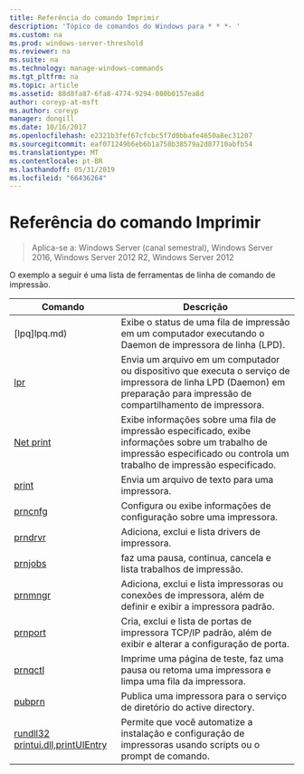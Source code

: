 ```yaml
---
title: Referência do comando Imprimir
description: 'Tópico de comandos do Windows para * * *- '
ms.custom: na
ms.prod: windows-server-threshold
ms.reviewer: na
ms.suite: na
ms.technology: manage-windows-commands
ms.tgt_pltfrm: na
ms.topic: article
ms.assetid: 88d8fa87-6fa8-4774-9294-080b0157ea8d
author: coreyp-at-msft
ms.author: coreyp
manager: dongill
ms.date: 10/16/2017
ms.openlocfilehash: e2321b3fef67cfcbc5f7d0bbafe4650a8ec31207
ms.sourcegitcommit: eaf071249b6eb6b1a758b38579a2d87710abfb54
ms.translationtype: MT
ms.contentlocale: pt-BR
ms.lasthandoff: 05/31/2019
ms.locfileid: "66436264"
---
```

# <a name="print-command-reference"></a>Referência do comando Imprimir

>Aplica-se a: Windows Server (canal semestral), Windows Server 2016, Windows Server 2012 R2, Windows Server 2012

O exemplo a seguir é uma lista de ferramentas de linha de comando de impressão.

|                         Comando                          |                                                                Descrição                                                                 |
|----------------------------------------------------------|--------------------------------------------------------------------------------------------------------------------------------------------|
|                       [lpq]lpq.md)                       |                           Exibe o status de uma fila de impressão em um computador executando o Daemon de impressora de linha (LPD).                            |
|                      [lpr](lpr.md)                       |      Envia um arquivo em um computador ou dispositivo que executa o serviço de impressora de linha LPD (Daemon) em preparação para impressão de compartilhamento de impressora.       |
|                [Net print](net-print.md)                 | Exibe informações sobre uma fila de impressão especificado, exibe informações sobre um trabalho de impressão especificado ou controla um trabalho de impressão especificado. |
|                    [print](print.md)                     |                                                      Envia um arquivo de texto para uma impressora.                                                       |
|                  [prncnfg](prncnfg.md)                   |                                     Configura ou exibe informações de configuração sobre uma impressora.                                      |
|                  [prndrvr](prndrvr.md)                   |                                                 Adiciona, exclui e lista drivers de impressora.                                                  |
|                  [prnjobs](prnjobs.md)                   |                                              faz uma pausa, continua, cancela e lista trabalhos de impressão.                                               |
|                  [prnmngr](prnmngr.md)                   |            Adiciona, exclui e lista impressoras ou conexões de impressora, além de definir e exibir a impressora padrão.            |
|                  [prnport](prnport.md)                   |           Cria, exclui e lista de portas de impressora TCP/IP padrão, além de exibir e alterar a configuração de porta.            |
|                  [prnqctl](prnqctl.md)                   |                                Imprime uma página de teste, faz uma pausa ou retoma uma impressora e limpa uma fila da impressora.                                |
|                   [pubprn](pubprn.md)                    |                                       Publica uma impressora para o serviço de diretório do active directory.                                       |
| [rundll32 printui.dll,printUIEntry](rundll32-printui.md) |                Permite que você automatize a instalação e configuração de impressoras usando scripts ou o prompt de comando.                 |

